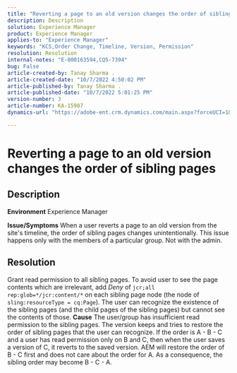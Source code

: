 ```yaml
---
title: "Reverting a page to an old version changes the order of sibling pages"
description: Description
solution: Experience Manager
product: Experience Manager
applies-to: "Experience Manager"
keywords: "KCS,Order Change, Timeline, Version, Permission"
resolution: Resolution
internal-notes: "E-000163594,CQ5-7394"
bug: False
article-created-by: Tanay Sharma .
article-created-date: "10/7/2022 4:50:02 PM"
article-published-by: Tanay Sharma .
article-published-date: "10/7/2022 5:01:25 PM"
version-number: 3
article-number: KA-15907
dynamics-url: "https://adobe-ent.crm.dynamics.com/main.aspx?forceUCI=1&pagetype=entityrecord&etn=knowledgearticle&id=65f57811-6046-ed11-bba2-0022480868ff"

---
```

# Reverting a page to an old version changes the order of sibling pages

## Description

<b>Environment</b>
Experience Manager


<b>Issue/Symptoms</b>
When a user reverts a page to an old version from the site's timeline, the order of sibling pages changes unintentionally. This issue happens only with the members of a particular group. Not with the admin.


## Resolution


Grant read permission to all sibling pages. To avoid user to see the page contents which are irrelevant, add *Deny* of `jcr;all rep:glob=*/jcr:content/*` on each
sibling page node (the node of `sling:resourceType = cq:Page`). The user can recognize the existence of the sibling pages (and the child pages of the sibling pages) but cannot see the contents of those.
<b>Cause</b>
The user/group has insufficient read permission to the sibling pages. The version keeps and tries to restore the order of sibling pages that the user can recognize. If the order is A - B - C and a user has read permission only on B and C, then when the user saves a version of C, it reverts to the saved version. AEM will restore the order of B - C first and does not care about the order for A. As a consequence, the sibling order may become B - C - A.
